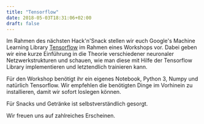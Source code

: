 ```yaml
---
title: "Tensorflow"
date: 2018-05-03T18:31:06+02:00
draft: false
---
```


Im Rahmen des nächsten Hack'n'Snack stellen wir euch Google's Machine Learning Library
[Tensorflow](https://tensorflow.org/) im Rahmen eines Workshops vor.
Dabei geben wir eine kurze Einführung in die Theorie verschiedener  neuronaler Netzwerkstrukturen und schauen, wie man diese mit Hilfe der Tensorflow Library implementieren und letztendlich trainieren kann.

Für den Workshop benötigt ihr ein eigenes Notebook, Python 3, Numpy und natürlich Tensorflow. Wir empfehlen die benötigten Dinge im Vorhinein zu installieren, damit wir sofort loslegen können.

Für Snacks und Getränke ist selbstverständlich gesorgt.

Wir freuen uns auf zahlreiches Erscheinen.

